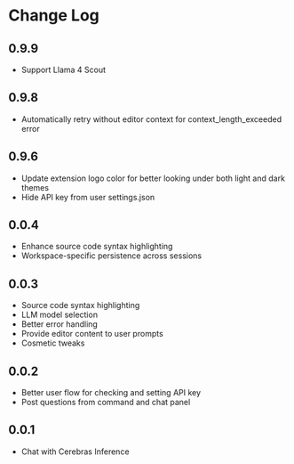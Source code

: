 # Change Log

## 0.9.9

- Support Llama 4 Scout

## 0.9.8

- Automatically retry without editor context for context_length_exceeded error

## 0.9.6

- Update extension logo color for better looking under both light and dark themes
- Hide API key from user settings.json

## 0.0.4

- Enhance source code syntax highlighting
- Workspace-specific persistence across sessions

## 0.0.3

- Source code syntax highlighting
- LLM model selection
- Better error handling
- Provide editor content to user prompts
- Cosmetic tweaks

## 0.0.2

- Better user flow for checking and setting API key
- Post questions from command and chat panel

## 0.0.1

- Chat with Cerebras Inference

